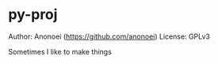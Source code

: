 # py-proj
 Author: Anonoei (https://github.com/anonoei)
 License: GPLv3
 
 Sometimes I like to make things
